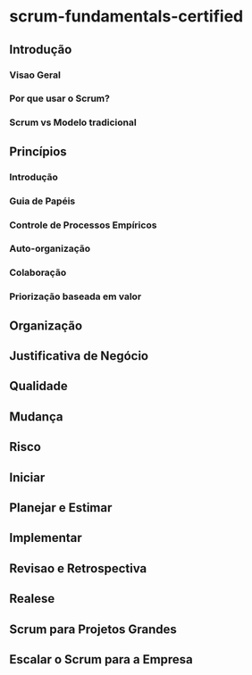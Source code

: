 # scrum-fundamentals-certified

## Introdução 
### Visao Geral
### Por que usar o Scrum?
### Scrum vs Modelo tradicional

## Princípios
### Introdução 
### Guia de Papéis 
### Controle de Processos Empíricos 
### Auto-organização 
### Colaboração
### Priorização baseada em valor 

## Organização
## Justificativa de Negócio
## Qualidade 
## Mudança
## Risco
## Iniciar
## Planejar e Estimar
## Implementar
## Revisao e Retrospectiva
## Realese
## Scrum para Projetos Grandes
## Escalar o Scrum para a Empresa
